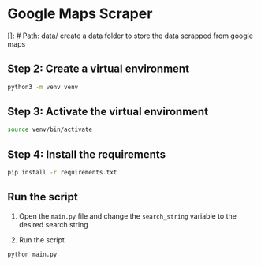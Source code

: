 # Google Maps Scraper

[]: # Path: data/
create a data folder to store the data scrapped from google maps

## Step 2: Create a virtual environment

```bash
python3 -m venv venv
```

## Step 3: Activate the virtual environment

```bash
source venv/bin/activate
```

## Step 4: Install the requirements

```bash
pip install -r requirements.txt
```

## Run the script

1. Open the `main.py` file and change the `search_string` variable to the desired search string

2. Run the script

```bash
python main.py
```

